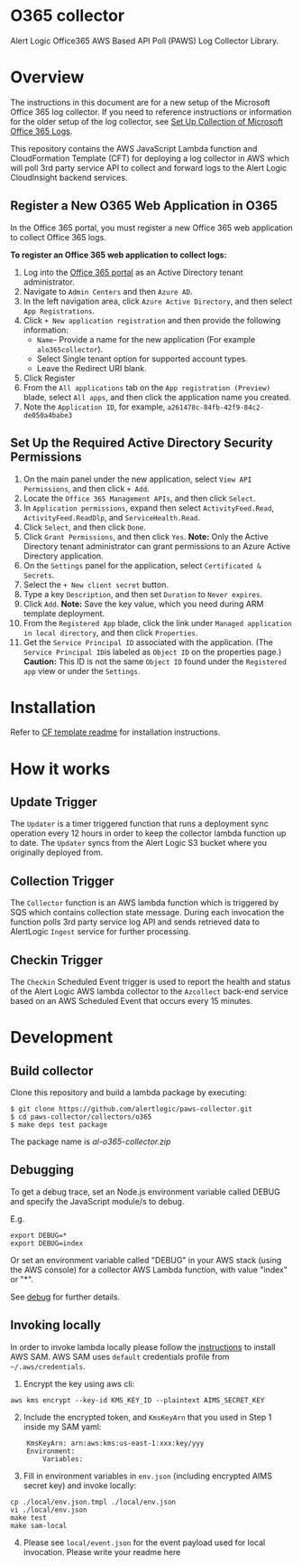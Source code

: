 # O365 collector

Alert Logic Office365 AWS Based API Poll (PAWS) Log Collector Library.

# Overview

The instructions in this document are for a new setup of the Microsoft Office 365 log collector.
If you need to reference instructions or information for the older setup of the log collector,
see [Set Up Collection of Microsoft Office 365 Logs](https://docs.alertlogic.com/prepare/office365-log-collector.htm).

This repository contains the AWS JavaScript Lambda function and CloudFormation 
Template (CFT) for deploying a log collector in AWS which will poll 3rd party service API to collect and 
forward logs to the Alert Logic CloudInsight backend services.

## Register a New O365 Web Application in O365

In the Office 365 portal, you must register a new Office 365 web application to collect Office 365 logs. 

**To register an Office 365 web application to collect logs:**

1. Log into the [Office 365 portal](https://portal.office.com) as an Active Directory tenant administrator.
1. Navigate to `Admin Centers` and then `Azure AD`.
1. In the left navigation area, click `Azure Active Directory`, and then select `App Registrations`.
1. Click `+ New application registration` and then provide the following information:
    * `Name`- Provide a name for the new application (For example `alo365collector`).
    * Select Single tenant option for supported account types.
    * Leave the Redirect URI blank.
1. Click Register 
1. From the `All applications` tab on the `App registration (Preview)` blade, select `All apps`, and then click the application name you created. 
1. Note the `Application ID`, for example, `a261478c-84fb-42f9-84c2-de050a4babe3`

## Set Up the Required Active Directory Security Permissions

1. On the main panel under the new application, select `View API Permissions`, and then click `+ Add`.
1. Locate the `Office 365 Management APIs`, and then click `Select`.
1. In `Application permissions`, expand then select `ActivityFeed.Read`, `ActivityFeed.ReadDlp`, and `ServiceHealth.Read`.
1. Click `Select`, and then click `Done`.
1. Click `Grant Permissions`, and then click `Yes`. 
**Note:** Only the Active Directory tenant administrator can grant permissions to an Azure Active Directory application.
1. On the `Settings` panel for the application, select `Certificated & Secrets`.
1. Select the `+ New client secret` button.
1. Type a key `Description`, and then set `Duration` to `Never expires`. 
1. Click `Add`.
**Note:** Save the key value, which you need during ARM template deployment.
1. From the `Registered App` blade, click the link under `Managed application in local directory`, and then click `Properties`.
1. Get the `Service Principal ID` associated with the application. (The `Service Principal ID`is labeled as `Object ID` on the properties page.)
**Caution:** This ID is not the same `Object ID` found under the `Registered app` view or under the `Settings`.
# Installation

Refer to [CF template readme](./cfn/README.md) for installation instructions.

# How it works

## Update Trigger

The `Updater` is a timer triggered function that runs a deployment sync operation 
every 12 hours in order to keep the collector lambda function up to date.
The `Updater` syncs from the Alert Logic S3 bucket where you originally deployed from.

## Collection Trigger

The `Collector` function is an AWS lambda function which is triggered by SQS which contains collection state message.
During each invocation the function polls 3rd party service log API and sends retrieved data to 
AlertLogic `Ingest` service for further processing.

## Checkin Trigger

The `Checkin` Scheduled Event trigger is used to report the health and status of 
the Alert Logic AWS lambda collector to the `Azcollect` back-end service based on 
an AWS Scheduled Event that occurs every 15 minutes.


# Development

## Build collector
Clone this repository and build a lambda package by executing:
```
$ git clone https://github.com/alertlogic/paws-collector.git
$ cd paws-collector/collectors/o365
$ make deps test package
```

The package name is *al-o365-collector.zip*

## Debugging

To get a debug trace, set an Node.js environment variable called DEBUG and
specify the JavaScript module/s to debug.

E.g.

```
export DEBUG=*
export DEBUG=index
```

Or set an environment variable called "DEBUG" in your AWS stack (using the AWS 
console) for a collector AWS Lambda function, with value "index" or "\*".

See [debug](https://www.npmjs.com/package/debug) for further details.

## Invoking locally

In order to invoke lambda locally please follow the [instructions](https://docs.aws.amazon.com/lambda/latest/dg/sam-cli-requirements.html) to install AWS SAM.
AWS SAM uses `default` credentials profile from `~/.aws/credentials`.

  1. Encrypt the key using aws cli:
```
aws kms encrypt --key-id KMS_KEY_ID --plaintext AIMS_SECRET_KEY
```
  2. Include the encrypted token, and `KmsKeyArn` that you used in Step 1 inside my SAM yaml:
```
    KmsKeyArn: arn:aws:kms:us-east-1:xxx:key/yyy
    Environment:
        Variables:
```
  3. Fill in environment variables in `env.json` (including encrypted AIMS secret key) and invoke locally:

```
cp ./local/env.json.tmpl ./local/env.json
vi ./local/env.json
make test
make sam-local
```
  4. Please see `local/event.json` for the event payload used for local invocation.
Please write your readme here
